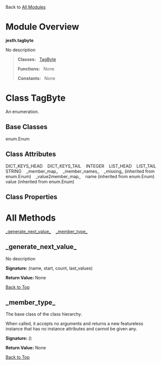 Back to [All Modules](https://github.com/pyrustic/jesth/blob/master/docs/modules/README.md#readme)

# Module Overview

**jesth.tagbyte**
 
No description

> **Classes:** &nbsp; [TagByte](https://github.com/pyrustic/jesth/blob/master/docs/modules/content/jesth.tagbyte/content/classes/TagByte.md#class-tagbyte)
>
> **Functions:** &nbsp; None
>
> **Constants:** &nbsp; None

# Class TagByte
An enumeration.

## Base Classes
enum.Enum

## Class Attributes
DICT\_KEYS\_HEAD &nbsp;&nbsp; DICT\_KEYS\_TAIL &nbsp;&nbsp; INTEGER &nbsp;&nbsp; LIST\_HEAD &nbsp;&nbsp; LIST\_TAIL &nbsp;&nbsp; STRING &nbsp;&nbsp; \_member\_map\_ &nbsp;&nbsp; \_member\_names\_ &nbsp;&nbsp; \_missing\_ (inherited from enum.Enum) &nbsp;&nbsp; \_value2member\_map\_ &nbsp;&nbsp; name (inherited from enum.Enum) &nbsp;&nbsp; value (inherited from enum.Enum)

## Class Properties


# All Methods
[\_generate\_next\_value\_](#_generate_next_value_) &nbsp;&nbsp; [\_member\_type\_](#_member_type_)

## \_generate\_next\_value\_
No description



**Signature:** (name, start, count, last\_values)





**Return Value:** None

[Back to Top](#module-overview)


## \_member\_type\_
The base class of the class hierarchy.

When called, it accepts no arguments and returns a new featureless
instance that has no instance attributes and cannot be given any.



**Signature:** ()





**Return Value:** None

[Back to Top](#module-overview)



